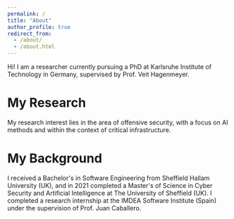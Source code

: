 ```yaml
---
permalink: /
title: "About"
author_profile: true
redirect_from: 
  - /about/
  - /about.html
---
```


Hi! I am a researcher currently pursuing a PhD at Karlsruhe Institute of Technology in Germany, supervised by Prof. Veit Hagenmeyer. 

My Research
======
My research interest lies in the area of offensive security, with a focus on AI methods and within the context of critical infrastructure.

My Background
======
I received a Bachelor's in Software Engineering from Sheffield Hallam University (UK), and in 2021 completed a Master's of Science in Cyber Security and Artificial Intelligence at The University of Sheffield (UK). I completed a research internship at the IMDEA Software Institute (Spain) under the supervision of Prof. Juan Caballero. 

